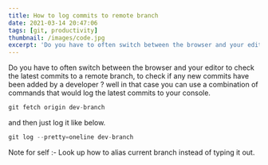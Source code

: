 ```yaml
---
title: How to log commits to remote branch
date: 2021-03-14 20:47:06
tags: [git, productivity]
thumbnail: /images/code.jpg
excerpt: 'Do you have to often switch between the browser and your editor to check the latest commits to a remote branch ?'
---
```


Do you have to often switch between the browser and your editor to check the latest commits to a remote branch, to check if any new commits have been added by a developer ? well in that case you can use a combination of commands that would log the latest commits to your console.

```javascript
git fetch origin dev-branch
```

and then just log it like below.

```javascript
git log --pretty=oneline dev-branch
```

Note for self :- Look up how to alias current branch instead of typing it out.
